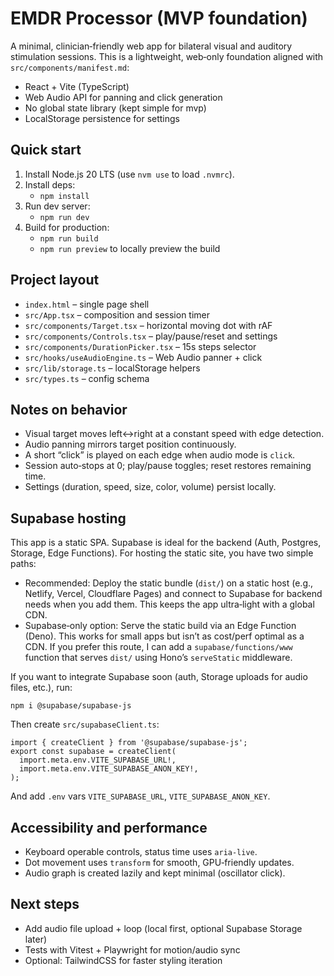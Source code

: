 # EMDR Processor (MVP foundation)

A minimal, clinician‑friendly web app for bilateral visual and auditory stimulation sessions. This is a lightweight, web‑only foundation aligned with `src/components/manifest.md`:

- React + Vite (TypeScript)
- Web Audio API for panning and click generation
- No global state library (kept simple for mvp)
- LocalStorage persistence for settings

## Quick start

1. Install Node.js 20 LTS (use `nvm use` to load `.nvmrc`).
2. Install deps:
   - `npm install`
3. Run dev server:
   - `npm run dev`
4. Build for production:
   - `npm run build`
   - `npm run preview` to locally preview the build

## Project layout

- `index.html` – single page shell
- `src/App.tsx` – composition and session timer
- `src/components/Target.tsx` – horizontal moving dot with rAF
- `src/components/Controls.tsx` – play/pause/reset and settings
- `src/components/DurationPicker.tsx` – 15s steps selector
- `src/hooks/useAudioEngine.ts` – Web Audio panner + click
- `src/lib/storage.ts` – localStorage helpers
- `src/types.ts` – config schema

## Notes on behavior

- Visual target moves left↔right at a constant speed with edge detection.
- Audio panning mirrors target position continuously.
- A short “click” is played on each edge when audio mode is `click`.
- Session auto‑stops at 0; play/pause toggles; reset restores remaining time.
- Settings (duration, speed, size, color, volume) persist locally.

## Supabase hosting

This app is a static SPA. Supabase is ideal for the backend (Auth, Postgres, Storage, Edge Functions). For hosting the static site, you have two simple paths:

- Recommended: Deploy the static bundle (`dist/`) on a static host (e.g., Netlify, Vercel, Cloudflare Pages) and connect to Supabase for backend needs when you add them. This keeps the app ultra‑light with a global CDN.
- Supabase‑only option: Serve the static build via an Edge Function (Deno). This works for small apps but isn’t as cost/perf optimal as a CDN. If you prefer this route, I can add a `supabase/functions/www` function that serves `dist/` using Hono’s `serveStatic` middleware.

If you want to integrate Supabase soon (auth, Storage uploads for audio files, etc.), run:

```
npm i @supabase/supabase-js
```

Then create `src/supabaseClient.ts`:

```
import { createClient } from '@supabase/supabase-js';
export const supabase = createClient(
  import.meta.env.VITE_SUPABASE_URL!,
  import.meta.env.VITE_SUPABASE_ANON_KEY!,
);
```

And add `.env` vars `VITE_SUPABASE_URL`, `VITE_SUPABASE_ANON_KEY`.

## Accessibility and performance

- Keyboard operable controls, status time uses `aria-live`.
- Dot movement uses `transform` for smooth, GPU‑friendly updates.
- Audio graph is created lazily and kept minimal (oscillator click).

## Next steps

- Add audio file upload + loop (local first, optional Supabase Storage later)
- Tests with Vitest + Playwright for motion/audio sync
- Optional: TailwindCSS for faster styling iteration
